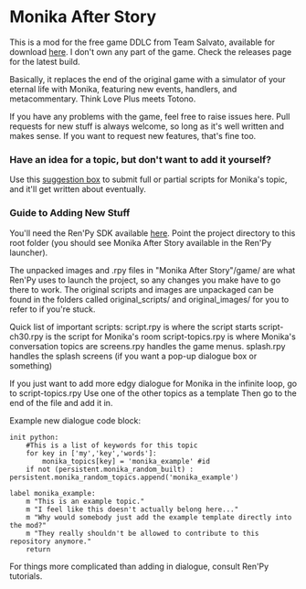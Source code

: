 # Monika After Story

This is a mod for the free game DDLC from Team Salvato, available for download [here](ddlc.moe). I don't own any part of the game.
Check the releases page for the latest build.

Basically, it replaces the end of the original game with a simulator of your eternal life with Monika, featuring new events, handlers, and metacommentary. Think Love Plus meets Totono.

If you have any problems with the game, feel free to raise issues here. Pull requests for new stuff is always welcome, so long as it's well written and makes sense. If you want to request new features, that's fine too.

### Have an idea for a topic, but don't want to add it yourself?

Use this [suggestion box](http://freesuggestionbox.com/pub/dreoode) to submit full or partial scripts for Monika's topic, and it'll get written about eventually.

 ### Guide to Adding New Stuff
  You'll need the Ren'Py SDK available [here](https://www.renpy.org/latest.html). Point the project directory to this root folder (you should see Monika After Story available in the Ren'Py launcher).

 The unpacked images and .rpy files in "Monika After Story"/game/ are what Ren'Py uses to launch the project, so any changes you make have to go there to work.
 The original scripts and images are unpackaged can be found in the folders called original_scripts/ and original_images/ for you to refer to if you're stuck.

Quick list of important scripts:
script.rpy is where the script starts
script-ch30.rpy is the script for Monika's room
script-topics.rpy is where Monika's conversation topics are
screens.rpy handles the game menus.
splash.rpy handles the splash screens (if you want a pop-up dialogue box or something)

If you just want to add more edgy dialogue for Monika in the infinite loop, go to script-topics.rpy
Use one of the other topics as a template
Then go to the end of the file and add it in.

Example new dialogue code block:
```
init python:
    #This is a list of keywords for this topic
    for key in ['my','key','words']:
        monika_topics[key] = 'monika_example' #id
    if not (persistent.monika_random_built) : persistent.monika_random_topics.append('monika_example')

label monika_example:
    m "This is an example topic."
    m "I feel like this doesn't actually belong here..."
    m "Why would somebody just add the example template directly into the mod?"
    m "They really shouldn't be allowed to contribute to this repository anymore."
    return
```

For things more complicated than adding in dialogue, consult Ren'Py tutorials.
